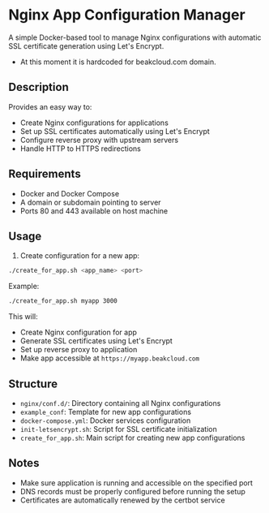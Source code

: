 # Nginx App Configuration Manager

A simple Docker-based tool to manage Nginx configurations with automatic SSL certificate generation using Let's Encrypt.

* At this moment it is hardcoded for beakcloud.com domain.

## Description

Provides an easy way to:
- Create Nginx configurations for applications
- Set up SSL certificates automatically using Let's Encrypt
- Configure reverse proxy with upstream servers
- Handle HTTP to HTTPS redirections

## Requirements

- Docker and Docker Compose
- A domain or subdomain pointing to server
- Ports 80 and 443 available on host machine

## Usage

1. Create configuration for a new app:
```bash
./create_for_app.sh <app_name> <port>
```

Example:
```bash
./create_for_app.sh myapp 3000
```

This will:
- Create Nginx configuration for app
- Generate SSL certificates using Let's Encrypt
- Set up reverse proxy to application
- Make app accessible at `https://myapp.beakcloud.com`

## Structure

- `nginx/conf.d/`: Directory containing all Nginx configurations
- `example_conf`: Template for new app configurations
- `docker-compose.yml`: Docker services configuration
- `init-letsencrypt.sh`: Script for SSL certificate initialization
- `create_for_app.sh`: Main script for creating new app configurations

## Notes

- Make sure application is running and accessible on the specified port
- DNS records must be properly configured before running the setup
- Certificates are automatically renewed by the certbot service